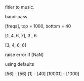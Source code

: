 fitler to music. 

band-pass

[freqs], top = 1000, bottom = 40

[1, 4, 6, 7], 3 , 6

[3, 4, 6, 6]

raise error if [NaN]

using defaults

[56] - [56]
[1] - [40]
[10001] - [1000]